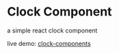 # Clock Component

a simple react clock component

live demo: [clock-components](https://clock-component.netlify.app)

